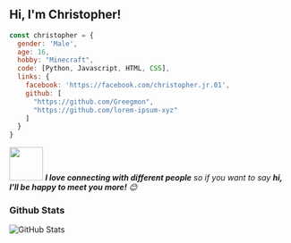 <h2>Hi, I'm Christopher!</h2>

```javascript
const christopher = {
  gender: 'Male',
  age: 16,
  hobby: "Minecraft",
  code: [Python, Javascript, HTML, CSS],
  links: {
    facebook: 'https://facebook.com/christopher.jr.01',
    github: [
      "https://github.com/Greegmon",
      "https://github.com/lorem-ipsum-xyz"
    ]
  }
}
```

<p>
  <img src="https://media.giphy.com/media/LnQjpWaON8nhr21vNW/giphy.gif" width="60"> <em><b>I love connecting with different people</b> so if you want to say <b>hi, I'll be happy to meet you more!</b> 😊</em>
</p>


### Github Stats
<p>
  <img src="https://github-readme-stats.vercel.app/api?username=lorem-ipsum-xyz&amp;show_icons=true" alt="GitHub Stats">
</p>
